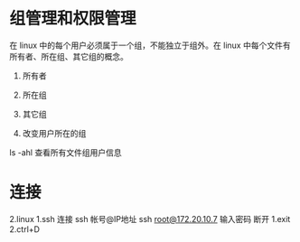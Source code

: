 # 组管理和权限管理

在 linux 中的每个用户必须属于一个组，不能独立于组外。在 linux 中每个文件有所有者、所在组、其它组的概念。

1) 所有者

2) 所在组

3) 其它组

4) 改变用户所在的组





ls -ahl 查看所有文件组用户信息



# 连接

 2.linux
    1.ssh
	    连接
			ssh 帐号@IP地址
			ssh root@172.20.10.7  输入密码
	    断开
	        1.exit
	        2.ctrl+D
